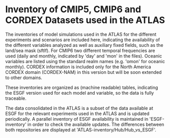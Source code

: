 # Inventory of CMIP5, CMIP6 and CORDEX Datasets used in the ATLAS

The inventories of model simulations used in the ATLAS for the different experiments and scenarios are included here, indicating the availability of the different variables analyzed as well as auxiliary fixed fields, such as the land/sea mask (sftlf). For CMIP6 two different temporal frequencies are used (daily and monthly, indicated by 'day' and 'mon' in the files). Oceanic variables are listed using the standard realm names (e.g. 'omon' for oceanic monthly). CORDEX information is included only for the North America CORDEX domain (CORDEX-NAM) in this version but will be soon extended to other domains.

These inventories are organized as (machine readable) tables, indicating the ESGF version used for each model and variable, so the data is fully traceable. 

The data consolidated in the ATLAS is a subset of the data available at ESGF for the relevant experiments used in the ATLAS and is updated periodically. A parallel inventory of ESGF availability is maintained in 'ESGF-inventory' in order to check the available updates. The differences between both repositories are displayed at 'ATLAS-inventory/Hub/Hub_vs_ESGF'.
